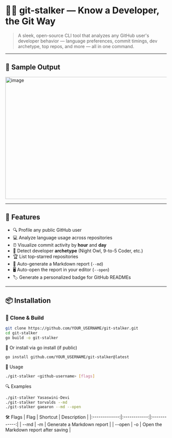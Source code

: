 # 🕵️‍♀️ git-stalker — Know a Developer, the Git Way

> A sleek, open-source CLI tool that analyzes any GitHub user's developer behavior — language preferences, commit timings, dev archetype, top repos, and more — all in one command.

---

## 📸 Sample Output


<img width="967" height="382" alt="image" src="https://github.com/user-attachments/assets/499e7bc1-6ba8-4e1c-8e10-dfd9ab01773e" />


---

## 🚀 Features

- 🔍 Profile any public GitHub user
- 💻 Analyze language usage across repositories
- ⏰ Visualize commit activity by **hour** and **day**
- 🧠 Detect developer **archetype** (Night Owl, 9-to-5 Coder, etc.)
- 🏆 List top-starred repositories
- 📝 Auto-generate a Markdown report (`--md`)
- 🖥️ Auto-open the report in your editor (`--open`)
- 🏷️ Generate a personalized badge for GitHub READMEs

---

## 📦 Installation

### 📁 Clone & Build
```bash
git clone https://github.com/YOUR_USERNAME/git-stalker.git
cd git-stalker
go build -o git-stalker
```

🔧 Or install via go install (if public)
```bash
go install github.com/YOUR_USERNAME/git-stalker@latest
```

🧪 Usage
```bash
./git-stalker <github-username> [flags]
```

🔍 Examples
```bash
./git-stalker Yasaswini-Devi
./git-stalker torvalds --md
./git-stalker gaearon --md --open
```

🛠 Flags
| Flag | Shortcut | Description |
|:-------------:|:------------:|:------------:|
| --md | -m | Generate a Markdown report |
| --open  | -o | Open the Markdown report after saving |

